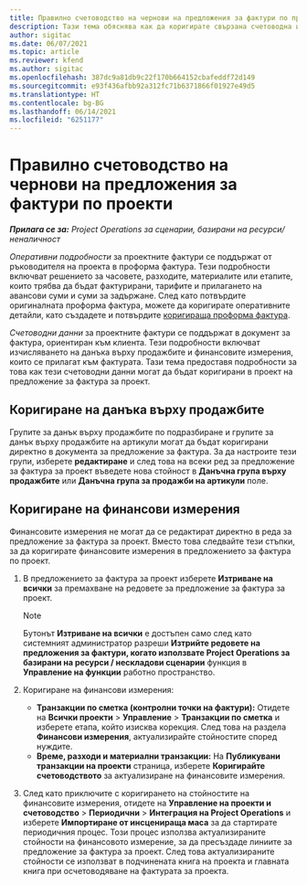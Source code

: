 ```yaml
---
title: Правилно счетоводство на чернови на предложения за фактури по проекти
description: Тази тема обяснява как да коригирате свързана счетоводна информация в проект за предложение за фактура.
author: sigitac
ms.date: 06/07/2021
ms.topic: article
ms.reviewer: kfend
ms.author: sigitac
ms.openlocfilehash: 387dc9a81db9c22f170b664152cbafeddf72d149
ms.sourcegitcommit: e93f436afbb92a312fc71b6371866f01927e49d5
ms.translationtype: HT
ms.contentlocale: bg-BG
ms.lasthandoff: 06/14/2021
ms.locfileid: "6251177"
---
```

# <a name="correct-the-accounting-on-draft-project-invoice-proposals"></a>Правилно счетоводство на чернови на предложения за фактури по проекти

_**Прилага се за:** Project Operations за сценарии, базирани на ресурси/неналичност_

*Оперативни подробности* за проектните фактури се поддържат от ръководителя на проекта в проформа фактура. Тези подробности включват решението за часовете, разходите, материалите или етапите, които трябва да бъдат фактурирани, тарифите и прилагането на авансови суми и суми за задържане. След като потвърдите оригиналната проформа фактура, можете да коригирате оперативните детайли, като създадете и потвърдите [коригираща проформа фактура](../proforma-invoicing/corrective-invoices.md).

*Счетоводни данни* за проектните фактури се поддържат в документ за фактура, ориентиран към клиента. Тези подробности включват изчисляването на данъка върху продажбите и финансовите измерения, които се прилагат към фактурата. Тази тема предоставя подробности за това как тези счетоводни данни могат да бъдат коригирани в проект на предложение за фактура за проект.

## <a name="adjust-sales-tax"></a>Коригиране на данъка върху продажбите

Групите за данък върху продажбите по подразбиране и групите за данък върху продажбите на артикули могат да бъдат коригирани директно в документа за предложение за фактура. За да настроите тези групи, изберете **редактиране** и след това на всеки ред за предложение за фактура за проект въведете нова стойност в **Данъчна група върху продажбите** или **Данъчна група за продажби на артикули** поле.

## <a name="adjust-financial-dimensions"></a>Коригиране на финансови измерения

Финансовите измерения не могат да се редактират директно в реда за предложение за фактура за проект. Вместо това следвайте тези стъпки, за да коригирате финансовите измерения в предложението за фактура по проект.

1. В предложението за фактура за проект изберете **Изтриване на всички** за премахване на редовете за предложение за фактура за проект.

    > [!NOTE]
    > Бутонът **Изтриване на всички** е достъпен само след като системният администратор разреши **Изтрийте редовете на предложения за фактури, когато използвате Project Operations за базирани на ресурси / нескладови сценарии** функция в **Управление на функции** работно пространство.

2. Коригиране на финансови измерения:

    - **Транзакции по сметка (контролни точки на фактури):** Отидете на **Всички проекти** \> **Управление** \> **Транзакции по сметка** и изберете етапа, който изисква корекция. След това на раздела **Финансови измерения**, актуализирайте стойностите според нуждите.
    - **Време, разходи и материални транзакции:** На **Публикувани транзакции на проекти** страница, изберете **Коригирайте счетоводството** за актуализиране на финансовите измерения.

3. След като приключите с коригирането на стойностите на финансовите измерения, отидете на **Управление на проекти и счетоводство** \> **Периодични** \> **Интеграция на Project Operations** и изберете **Импортиране от инсценираща маса** за да стартирате периодичния процес. Този процес използва актуализираните стойности на финансовото измерение, за да пресъздаде линиите за предложение за фактура за проект. След това актуализираните стойности се използват в подчинената книга на проекта и главната книга при осчетоводяване на фактурата за проекта.
